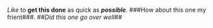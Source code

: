 *Like* to **get this done** as quick as ***possible***. ###How about this one my frient###. ##*Did this one go over well*##

